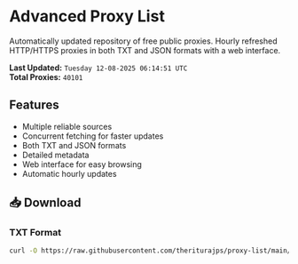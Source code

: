 # Advanced Proxy List

Automatically updated repository of free public proxies. Hourly refreshed HTTP/HTTPS proxies in both TXT and JSON formats with a web interface.

**Last Updated:** `Tuesday 12-08-2025 06:14:51 UTC`  
**Total Proxies:** `40101`

## Features
- Multiple reliable sources
- Concurrent fetching for faster updates
- Both TXT and JSON formats
- Detailed metadata
- Web interface for easy browsing
- Automatic hourly updates

## 📥 Download

### TXT Format
```bash
curl -O https://raw.githubusercontent.com/theriturajps/proxy-list/main/proxies.txt